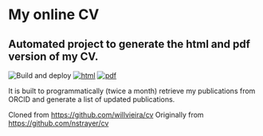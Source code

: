 # My online CV

## Automated project to generate the html and pdf version of my CV.

![Build and deploy](https://github.com/BenMerSci/cv/workflows/Build%20and%20deploy/badge.svg) [![html](https://img.shields.io/badge/read-html-blue)](https://BenMerSci.github.io/cv/index.html) [![pdf](https://img.shields.io/badge/read-pdf-yellow)](https://BenMerSci.github.io/cv/BenMerSci.pdf) 


It is built to programmatically (twice a month) retrieve my publications from ORCID and generate a list of updated publications.

Cloned from https://github.com/willvieira/cv
Originally from https://github.com/nstrayer/cv